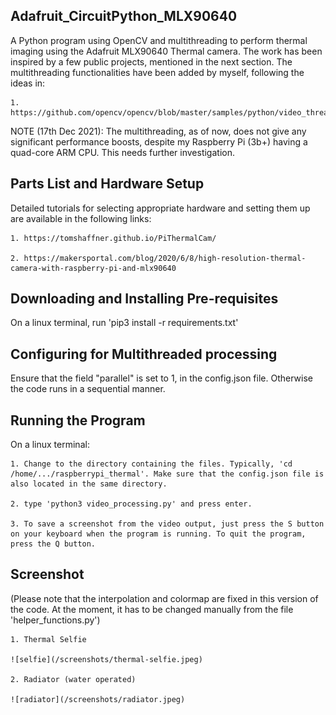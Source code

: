 ## Adafruit_CircuitPython_MLX90640
A Python program using OpenCV and multithreading to perform thermal imaging using the Adafruit MLX90640 Thermal camera. The work has been inspired by a few public projects, mentioned in the next section. The multithreading functionalities have been added by myself, following the ideas in:

    1. https://github.com/opencv/opencv/blob/master/samples/python/video_threaded.py

NOTE (17th Dec 2021): The multithreading, as of now, does not give any significant performance boosts, despite my Raspberry Pi (3b+) having a quad-core ARM CPU. This needs further investigation.

## Parts List and Hardware Setup
Detailed tutorials for selecting appropriate hardware and setting them up are available in the following links:

    1. https://tomshaffner.github.io/PiThermalCam/

    2. https://makersportal.com/blog/2020/6/8/high-resolution-thermal-camera-with-raspberry-pi-and-mlx90640

## Downloading and Installing Pre-requisites
On a linux terminal, run 'pip3 install -r requirements.txt'

## Configuring for Multithreaded processing
Ensure that the field "parallel" is set to 1, in the config.json file. Otherwise the code runs in a sequential manner.

## Running the Program
On a linux terminal:

    1. Change to the directory containing the files. Typically, 'cd /home/.../raspberrypi_thermal'. Make sure that the config.json file is also located in the same directory.

    2. type 'python3 video_processing.py' and press enter.

    3. To save a screenshot from the video output, just press the S button on your keyboard when the program is running. To quit the program, press the Q button.

## Screenshot

(Please note that the interpolation and colormap are fixed in this version of the code. At the moment, it has to be changed manually from the file 'helper_functions.py')

    1. Thermal Selfie

    ![selfie](/screenshots/thermal-selfie.jpeg)

    2. Radiator (water operated)

    ![radiator](/screenshots/radiator.jpeg)

